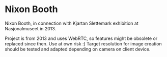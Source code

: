 # Nixon Booth
Nixon Booth, in connection with Kjartan Slettemark exhibition at Nasjonalmuseet in 2013.

Project is from 2013 and uses WebRTC, so features might be obsolete or replaced since then. Use at own risk :)
Target resolution for image creation should be tested and adapted depending on camera on client device.
